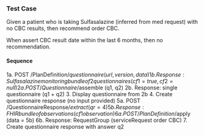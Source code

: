 ### Test Case

Given a patient who is taking Sulfasalazine (inferred from med request) with no CBC results, then recommend order CBC.

When assert CBC result date within the last 6 months, then no recommendation.

#### Sequence

1a. POST /PlanDefinition/$questionnaire (url, version, data)
1b. Response: Sulfasalazine monitoring bundle of 2 questionnaires (cf1 = true, cf2 = null)
2a. POST /Questionnaire/$assemble (q1, q2)
2b. Response: single questionnaire (q1 + q2)
3. Display questionnaire from 2b
4. Create questionnaire response (no input provided)
5a. POST /QuestionnaireResponse/$extract (qr = 4)
5b. Response: FHIR bundle of observations (cf1 observation)
6a. POST /PlanDefinition/$apply (data = 5b)
6b. Response: RequestGroup (serviceRequest order CBC)
7. Create questionnaire response with answer q2




